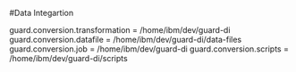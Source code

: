 #Data Integartion

  guard.conversion.transformation = /home/ibm/dev/guard-di
  guard.conversion.datafile = /home/ibm/dev/guard-di/data-files
  guard.conversion.job = /home/ibm/dev/guard-di
  guard.conversion.scripts = /home/ibm/dev/guard-di/scripts
